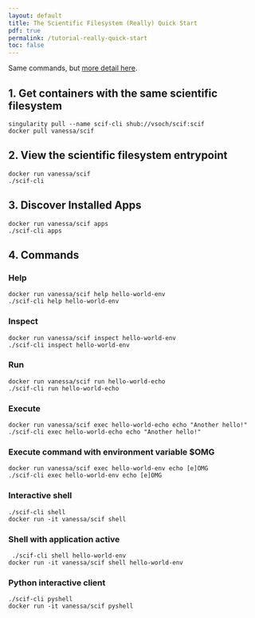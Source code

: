 ```yaml
---
layout: default
title: The Scientific Filesystem (Really) Quick Start
pdf: true
permalink: /tutorial-really-quick-start
toc: false
---
```


Same commands, but [more detail here](/scif/tutorial-quick-start).

## 1. Get containers with the same scientific filesystem

```
singularity pull --name scif-cli shub://vsoch/scif:scif
docker pull vanessa/scif
```

## 2. View the scientific filesystem entrypoint
```
docker run vanessa/scif
./scif-cli 
```

## 3. Discover Installed Apps
```
docker run vanessa/scif apps
./scif-cli apps
```

## 4. Commands
### Help
```
docker run vanessa/scif help hello-world-env
./scif-cli help hello-world-env
```
### Inspect
```
docker run vanessa/scif inspect hello-world-env
./scif-cli inspect hello-world-env
```
### Run

```
docker run vanessa/scif run hello-world-echo
./scif-cli run hello-world-echo
```

### Execute
```
docker run vanessa/scif exec hello-world-echo echo "Another hello!"
./scif-cli exec hello-world-echo echo "Another hello!"
```

### Execute command with environment variable $OMG
```
docker run vanessa/scif exec hello-world-env echo [e]OMG
./scif-cli exec hello-world-env echo [e]OMG
```

### Interactive shell
```
./scif-cli shell
docker run -it vanessa/scif shell
```

### Shell with application active
```
 ./scif-cli shell hello-world-env
docker run -it vanessa/scif shell hello-world-env
```

### Python interactive client
```
./scif-cli pyshell
docker run -it vanessa/scif pyshell
```
